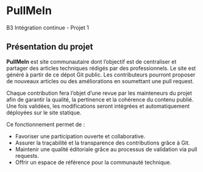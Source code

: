 # PullMeIn
B3 Intégration continue - Projet 1

## **Présentation du projet**

**PullMeIn** est site communautaire dont l’objectif est de centraliser et partager des articles techniques rédigés par des professionnels.
Le site est généré à partir de ce dépot Git public. Les contributeurs pourront proposer de nouveaux articles ou des améliorations en soumettant une pull request.

Chaque contribution fera l’objet d’une revue par les mainteneurs du projet afin de garantir la qualité, la pertinence et la cohérence du contenu publié.
Une fois validées, les modifications seront intégrées et automatiquement déployées sur le site statique.

Ce fonctionnement permet de :

- Favoriser une participation ouverte et collaborative.
- Assurer la traçabilité et la transparence des contributions grâce à Git.
- Maintenir une qualité éditoriale grâce au processus de validation via pull requests.
- Offrir un espace de référence pour la communauté technique.
